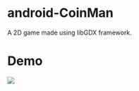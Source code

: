 # android-CoinMan
A 2D game made using libGDX framework.  
  
# Demo  
![](https://i.imgur.com/QqLmxn6.gif)
